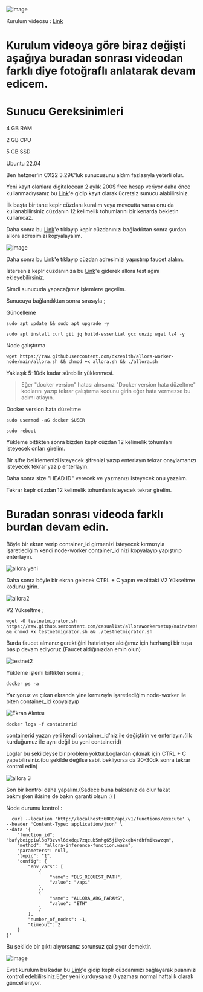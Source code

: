 ![image](https://github.com/user-attachments/assets/f97d6142-98c4-422c-8e39-845f841d25da)

Kurulum videosu : [Link](https://youtu.be/SDNW5IrkLuc)

# Kurulum videoya göre biraz değişti aşağıya buradan sonrası videodan farklı diye fotoğraflı anlatarak devam edicem.

# Sunucu Gereksinimleri

4 GB RAM

2 GB CPU

5 GB SSD

Ubuntu 22.04

Ben hetzner'in CX22 3.29€'luk sunucusunu aldım fazlasıyla yeterli olur.

Yeni kayıt olanlara digitalocean 2 aylık 200$ free hesap veriyor daha önce kullanmadıysanız bu [Link](https://t.co/5O8WuAtuHs)'e gidip kayıt olarak ücretsiz sunucu alabilirsiniz.

İlk başta bir tane keplr cüzdanı kuralım veya mevcutta varsa onu da kullanabilirsiniz cüzdanın 12 kelimelik tohumlarını bir kenarda bekletin kullanıcaz.

Daha sonra bu [Link](https://app.allora.network?ref=eyJyZWZlcnJlcl9pZCI6ImM1OTdmYjNlLWQ0ZGEtNGFmZi04MGJhLTVlOTAxYmZlZTBhNCJ9)'e tıklayıp keplr cüzdanınızı bağladıktan sonra şurdan allora adresimizi kopyalayalım.

![image](https://github.com/user-attachments/assets/038bf5f2-f5b2-4154-ac4a-560c339dec57)

Daha sonra bu [Link](https://faucet.testnet-1.testnet.allora.network/)'e tıklayıp cüzdan adresimizi yapıştırıp faucet alalım.

İsterseniz keplr cüzdanınıza bu [Link](https://explorer.testnet-1.testnet.allora.network/wallet/suggest)'e giderek allora test ağını ekleyebilirsiniz.

Şimdi sunucuda yapacağımız işlemlere geçelim.

Sunucuya bağlandıktan sonra sırasıyla ;

Güncelleme 

```
sudo apt update && sudo apt upgrade -y
```
```
sudo apt install curl git jq build-essential gcc unzip wget lz4 -y
```
Node çalıştırma 

```
wget https://raw.githubusercontent.com/dxzenith/allora-worker-node/main/allora.sh && chmod +x allora.sh && ./allora.sh
```
Yaklaşık 5-10dk kadar sürebilir yüklenmesi.


>Eğer "docker version" hatası alırsanız "Docker version hata düzeltme" kodlarını yazıp tekrar çalıştırma kodunu girin eğer hata vermezse bu adımı atlayın.

Docker version hata düzeltme 

```
sudo usermod -aG docker $USER
```
```
sudo reboot
```

Yükleme bittikten sonra bizden keplr cüzdan 12 kelimelik tohumları isteyecek onları girelim.

Bir şifre belirlemenizi isteyecek şifrenizi yazıp enterlayın tekrar onaylamanızı isteyecek tekrar yazıp enterlayın.

Daha sonra size "HEAD ID" verecek ve yazmanızı isteyecek onu yazalım.

Tekrar keplr cüzdan 12 kelimelik tohumları isteyecek tekrar girelim.

# Buradan sonrası videoda farklı burdan devam edin.

Böyle bir ekran verip container_id girmenizi isteyecek kırmızıyla işaretlediğim kendi node-worker container_id'nizi kopyalayıp yapıştırıp enterlayın.

![allora yeni](https://github.com/user-attachments/assets/1d67314a-beb1-4098-bd1d-fe5a06f8b501)

Daha sonra böyle bir ekran gelecek CTRL + C yapın ve alttaki V2 Yükseltme kodunu girin.

![allora2](https://github.com/user-attachments/assets/1011c3aa-ecf0-43d0-9568-feeb7fbf76ef)

V2 Yükseltme ;
```
wget -O testnetmigrator.sh https://raw.githubusercontent.com/casual1st/alloraworkersetup/main/testnetmigrator.sh && chmod +x testnetmigrator.sh && ./testnetmigrator.sh
```
Burda faucet almanız gerektiğini hatırlatıyor aldığımız için herhangi bir tuşa basıp devam ediyoruz.(Faucet aldığınızdan emin olun)

![testnet2](https://github.com/user-attachments/assets/1e56aeb2-4b1c-4a32-9736-fc9e972e5d70)

Yükleme işlemi bittikten sonra ;

```
docker ps -a
```
Yazıyoruz ve çıkan ekranda yine kırmızıyla işaretlediğim node-worker ile biten container_id kopyalayıp

![Ekran Alıntısı](https://github.com/user-attachments/assets/584540ad-d2e2-4e98-b119-e6562cf250de)

```
docker logs -f containerid
```
containerid yazan yeri kendi container_id'niz ile değiştirin ve enterlayın.(ilk kurduğumuz ile aynı değil bu yeni containerid)

Loglar bu şekildeyse bir problem yoktur.Loglardan çıkmak için CTRL + C yapabilirsiniz.(bu şekilde değilse sabit bekliyorsa da 20-30dk sonra tekrar kontrol edin)

![allora 3](https://github.com/user-attachments/assets/d68f4288-7478-4be8-b5ec-e5fe9dff75f6)

Son bir kontrol daha yapalım.(Sadece buna baksanız da olur fakat bakmışken ikisine de bakın garanti olsun :) )

Node durumu kontrol :
```
  curl --location 'http://localhost:6000/api/v1/functions/execute' \
--header 'Content-Type: application/json' \
--data '{
    "function_id": "bafybeigpiwl3o73zvvl6dxdqu7zqcub5mhg65jiky2xqb4rdhfmikswzqm",
    "method": "allora-inference-function.wasm",
    "parameters": null,
    "topic": "1",
    "config": {
        "env_vars": [
            {
                "name": "BLS_REQUEST_PATH",
                "value": "/api"
            },
            {
                "name": "ALLORA_ARG_PARAMS",
                "value": "ETH"
            }
        ],
        "number_of_nodes": -1,
        "timeout": 2
    }
}'
```

Bu şekilde bir çıktı alıyorsanız sorunsuz çalışıyor demektir.

![image](https://github.com/user-attachments/assets/61eaf05e-2d4e-4052-bace-2277dd390482)


Evet kurulum bu kadar bu [Link](https://app.allora.network?ref=eyJyZWZlcnJlcl9pZCI6ImM1OTdmYjNlLWQ0ZGEtNGFmZi04MGJhLTVlOTAxYmZlZTBhNCJ9)'e gidip keplr cüzdanınızı bağlayarak puanınızı kontrol edebilirsiniz.Eğer yeni kurduysanız 0 yazması normal haftalık olarak güncelleniyor.
